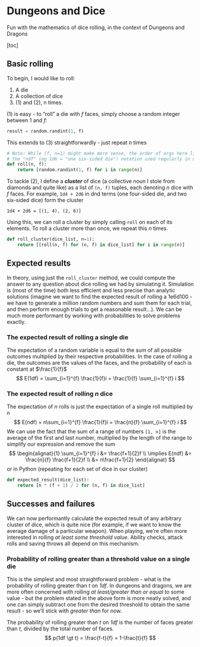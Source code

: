 # Dungeons and Dice

Fun with the mathematics of dice rolling, in the context of Dungeons and Dragons

[toc]

## Basic rolling

To begin, I would like to roll:

1. A die
2. A collection of dice
3. (1) and (2), n times.

(1) is easy - to “roll” a die with *f* faces, simply choose a random integer between 1 and *f*:

```python
result = random.randint(1, f)
```

This extends to (3) straightforwardly - just repeat *n* times

```python
# Note: While (f, n=1) might make more sense, the order of args here lines up nicely with
# the "ndf" (eg 1d6 = "one six-sided die") notation used regularly in dnd
def roll(n, f):
    return [random.randint(1, f) for i in range(n)]
```

To tackle (2), I define a ***cluster*** of dice (a collective noun I stole from diamonds and quite like) as a list of `(n, f)` tuples, each denoting *n* dice with *f* faces. For example, `1d4 + 2d6` in dnd terms (one four-sided die, and two six-sided dice) form the cluster

```
1d4 + 2d6 = [(1, 4), (2, 6)]
```

Using this, we can roll a cluster by simply calling `roll` on each of its elements. To roll a cluster more than once, we repeat this *n* times.

```python
def roll_cluster(dice_list, n=1):
    return [[roll(n, f) for (n, f) in dice_list] for i in range(n)]
```

## Expected results

In theory, using just the `roll_cluster` method, we could compute the answer to any question about dice rolling we had by simulating it. Simulation is (most of the time) both less efficient and less precise than analytic solutions (imagine we want to find the expected result of rolling a 1e6d100 - we have to generate a million random numbers and sum them for each trial, and then perform enough trials to get a reasonable result…). We can be much more performant by working with probabilities to solve problems exactly.

### The expected result of rolling a single die

The expectation of a random variable is equal to the sum of all possible outcomes multiplied by their respective probabilities. In the case of rolling a die, the outcomes are the values of the faces, and the probability of each is constant at $\frac{1}{f}$
$$
E(1df) = \sum_{i=1}^{f} \frac{1}{f}i = \frac{1}{f} \sum_{i=1}^{f} i
$$

### The expected result of rolling *n* dice

The expectation of *n* rolls is just the expectation of a single roll multiplied by *n*
$$
E(ndf) = n\sum_{i=1}^{f} \frac{1}{f}i = \frac{n}{f} \sum_{i=1}^{f} i
$$
We can use the fact that the sum of a range of numbers `[1, n]` is the average of the first and last number, multiplied by the length of the range to simplify our expression and remove the sum
$$
\begin{alignat}{1}
\sum_{i=1}^{f} i &= \frac{f+1}{2}f \\
\implies E(ndf) &= \frac{n}{f} \frac{f+1}{2}f \\
 &= n\frac{f+1}{2}
\end{alignat}
$$
or in Python (repeating for each set of dice in our cluster)

```python
def expected_result(dice_list):
    return [n * (f + 1) / 2 for (n, f) in dice_list]
```

## Successes and failures

We can now performantly calculate the expected result of any arbitrary cluster of dice, which is quite nice (for example, if we want to know the average damage of a particular weapon). When playing, we’re often more interested in rolling *at least some threshold value*. Ability checks, attack rolls and saving throws all depend on this mechanism.

### Probability of rolling greater than a threshold value on a single die

This is the simplest and most straightforward problem - what is the probability of rolling greater than *t* on *1df*. In dungeons and dragons, we are more often concerned with rolling *at least/greater than or equal to* some value - but the problem stated in the above form is more neatly solved, and one can simply subtract one from the desired threshold to obtain the same result - so we’ll stick with *greater than* for now.

The probability of rolling greater than $t$ on *1df* is the number of faces greater than *t*, divided by the total number of faces.
$$
p(1df \gt t) = \frac{f-t}{f} = 1-\frac{t}{f}
$$
